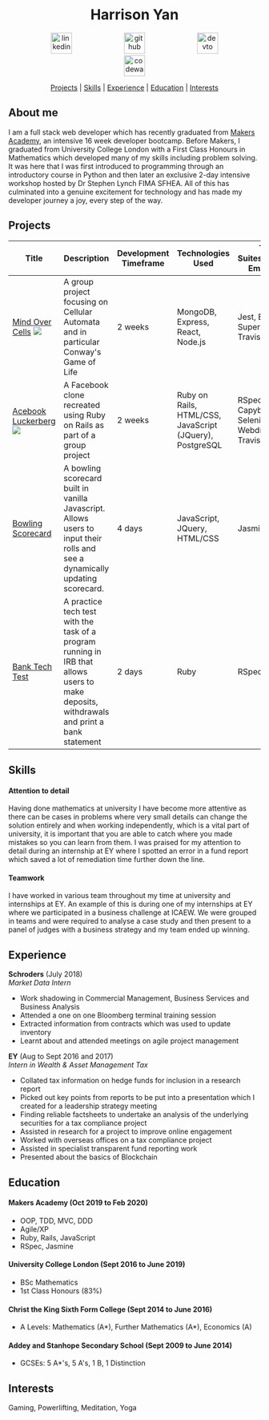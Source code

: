 <h1 align="center">Harrison Yan</h1>
<p align="center">

<a href="https://www.linkedin.com/in/harrisonyan/">
<img src="https://www.iconfinder.com/data/icons/free-social-icons/67/linkedin_circle_color-512.png" alt="linkedin" hspace="50" height="42" width="42"></a>

<a href="https://github.com/Hyan18/MakersPortfolio">
<img src="https://cdn0.iconfinder.com/data/icons/octicons/1024/mark-github-512.png" alt="github" hspace="50" height="42" width="42"></a>

<a href="https://dev.to/hyan18">
<img src="https://cdn4.iconfinder.com/data/icons/logos-and-brands-1/512/84_Dev_logo_logos-512.png" alt="devto" hspace="50" height="42" width="42"></a>

<a href="https://www.codewars.com/users/Hyan18">
<img src="https://camo.githubusercontent.com/c6341567c3ede1b4ee0935509a378c482153026f/687474703a2f2f7777772e736f66746c61622e6e7475612e67722f7e6e69636b69652f696d616765732f6c6f676f2f636f6465776172732e706e67" alt="codewars" hspace="50" height="42" width="42"></a></p>

<div align="center">
  
[Projects](#projects) |
[Skills](#skills) |
[Experience](#experience) |
[Education](#education) |
[Interests](#interests)

</div>

## About me

I am a full stack web developer which has recently graduated from [Makers Academy](https://makers.tech/), an intensive 16 week developer bootcamp. Before Makers, I graduated from University College London with a First Class Honours in Mathematics which developed many of my skills including problem solving. It was here that I was first introduced to programming through an introductory course in Python and then later an exclusive 2-day intensive workshop hosted by Dr Stephen Lynch FIMA SFHEA. All of this has culminated into a genuine excitement for technology and has made my developer journey a joy, every step of the way.

## Projects

| Title | Description | Development Timeframe | Technologies Used | Test Suites/CIs/CDs Employed |
|--|--|--|--|--|
| [Mind Over Cells](https://github.com/Hyan18/the-css) [![](https://cloud.githubusercontent.com/assets/12953472/18688266/701982fc-7f7b-11e6-8971-5f1e03f554b7.png)](https://the-css.herokuapp.com/) | A group project focusing on Cellular Automata and in particular Conway's Game of Life | 2 weeks | MongoDB, Express, React, Node.js | Jest, Enzyme, Supertest, Travis CI |
| [Acebook Luckerberg](https://github.com/Hyan18/acebook-luckerberg) [![](https://cloud.githubusercontent.com/assets/12953472/18688266/701982fc-7f7b-11e6-8971-5f1e03f554b7.png)](https://acebook-luckerberg.herokuapp.com/)| A Facebook clone recreated using Ruby on Rails as part of a group project | 2 weeks | Ruby on Rails, HTML/CSS, JavaScript (JQuery), PostgreSQL | RSpec, Capybara, Selenium-Webdriver, Travis CI |
| [Bowling Scorecard](https://github.com/Hyan18/bowling-challenge) | A bowling scorecard built in vanilla Javascript. Allows users to input their rolls and see a dynamically updating scorecard. | 4 days | JavaScript, JQuery, HTML/CSS | Jasmine |
| [Bank Tech Test](https://github.com/Hyan18/bank-tech-test) | A practice tech test with the task of a program running in IRB that allows users to make deposits, withdrawals and print a bank statement | 2 days | Ruby | RSpec |

## Skills

#### Attention to detail
Having done mathematics at university I have become more attentive as there can be cases in problems where very small details can change the solution entirely and when working independently, which is a vital part of university, it is important that you are able to catch where you made mistakes so you can learn from them. I was praised for my attention to detail during an internship at EY where I spotted an error in a fund report which saved a lot of remediation time further down the line.

#### Teamwork
I have worked in various team throughout my time at university and internships at EY. An example of this is during one of my internships at EY where we participated in a business challenge at ICAEW. We were grouped in teams and were required to analyse a case study and then present to a panel of judges with a business strategy and my team ended up winning.

## Experience

**Schroders** (July 2018)    
*Market Data Intern*  
- Work shadowing in Commercial Management, Business Services and Business Analysis
- Attended a one on one Bloomberg terminal training session
- Extracted information from contracts which was used to update inventory
- Learnt about and attended meetings on agile project management

**EY** (Aug to Sept 2016 and 2017)   
*Intern in Wealth & Asset Management Tax*  
- Collated tax information on hedge funds for inclusion in a research report
- Picked out key points from reports to be put into a presentation which I created for a leadership strategy meeting
- Finding reliable factsheets to undertake an analysis of the underlying securities for a tax compliance project
- Assisted in research for a project to improve online engagement
- Worked with overseas offices on a tax compliance project
- Assisted in specialist transparent fund reporting work
- Presented about the basics of Blockchain

## Education

#### Makers Academy (Oct 2019 to Feb 2020)

- OOP, TDD, MVC, DDD
- Agile/XP
- Ruby, Rails, JavaScript
- RSpec, Jasmine

#### University College London (Sept 2016 to June 2019)

- BSc Mathematics
- 1st Class Honours (83%)

#### Christ the King Sixth Form College (Sept 2014 to June 2016)

- A Levels: Mathematics (A*), Further Mathematics (A*), Economics (A)

#### Addey and Stanhope Secondary School (Sept 2009 to June 2014)

- GCSEs: 5 A*'s, 5 A's, 1 B, 1 Distinction

## Interests

Gaming, Powerlifting, Meditation, Yoga
